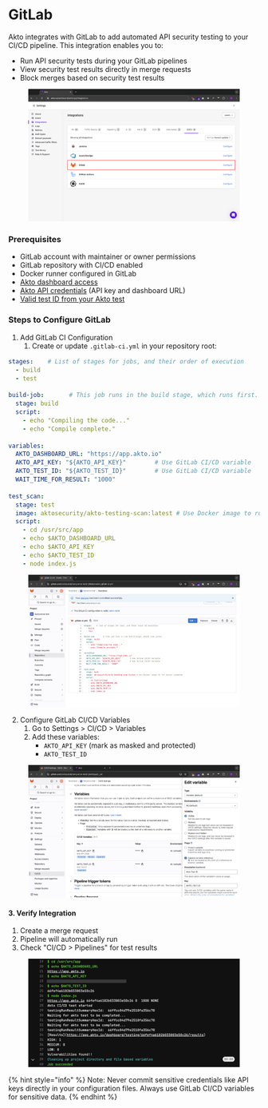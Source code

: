 # GitLab

Akto integrates with GitLab to add automated API security testing to your CI/CD pipeline. This integration enables you to:

* Run API security tests during your GitLab pipelines
* View security test results directly in merge requests
* Block merges based on security test results

<figure><img src="../.gitbook/assets/image (1) (1) (1) (1) (1) (1) (1) (1) (1) (1) (1) (1).png" alt=""><figcaption></figcaption></figure>

### Prerequisites

* GitLab account with maintainer or owner permissions
* GitLab repository with CI/CD enabled
* Docker runner configured in GitLab
* [Akto dashboard access](https://app.akto.io/)
* [Akto API credentials](how-to/get-api-credentials.md) (API key and dashboard URL)
* [Valid test ID from your Akto test](how-to/test-id-from-akto-test.md)

### Steps to Configure GitLab

1. Add GitLab CI Configuration
   1. Create or update `.gitlab-ci.yml` in your repository root:

```yaml
stages:    # List of stages for jobs, and their order of execution
  - build
  - test

build-job:       # This job runs in the build stage, which runs first.
  stage: build
  script:
    - echo "Compiling the code..."
    - echo "Compile complete."

variables:
  AKTO_DASHBOARD_URL: "https://app.akto.io"
  AKTO_API_KEY: "${AKTO_API_KEY}"        # Use GitLab CI/CD variable
  AKTO_TEST_ID: "${AKTO_TEST_ID}"        # Use GitLab CI/CD variable
  WAIT_TIME_FOR_RESULT: "1000"

test_scan:
  stage: test
  image: aktosecurity/akto-testing-scan:latest # Use Docker image to run docker commands
  script:
    - cd /usr/src/app
    - echo $AKTO_DASHBOARD_URL
    - echo $AKTO_API_KEY
    - echo $AKTO_TEST_ID
    - node index.js
```

<figure><img src="../.gitbook/assets/image (74).png" alt=""><figcaption></figcaption></figure>

2. Configure GitLab CI/CD Variables
   1. Go to Settings > CI/CD > Variables
   2. Add these variables:
      * `AKTO_API_KEY` (mark as masked and protected)
      * `AKTO_TEST_ID`

<figure><img src="../.gitbook/assets/image (73).png" alt=""><figcaption></figcaption></figure>

#### 3. Verify Integration

1. Create a merge request
2. Pipeline will automatically run
3. Check "CI/CD > Pipelines" for test results

<figure><img src="../.gitbook/assets/image (75).png" alt=""><figcaption></figcaption></figure>

{% hint style="info" %}
Note: Never commit sensitive credentials like API keys directly in your configuration files. Always use GitLab CI/CD variables for sensitive data.
{% endhint %}
